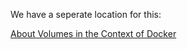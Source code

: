 We have a seperate location for this:

[About Volumes in the Context of Docker](/about-docker/docker-volumes.md)
